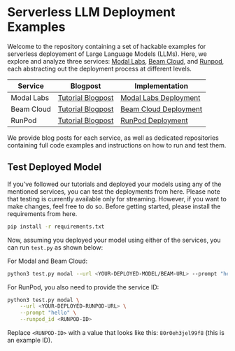# Serverless LLM Deployment Examples

Welcome to the repository containing a set of hackable examples for serverless deployement of Large Language Models (LLMs). Here, we explore and analyze three services: [Modal Labs](https://modal.com/), [Beam Cloud](https://www.beam.cloud/), and [Runpod](https://www.runpod.io/), each abstracting out the deployment process at different levels.

| Service       | Blogpost                                                    | Implementation   |
|---------------|-------------------------------------------------------------|------------------|
| Modal Labs    | [Tutorial Blogpost](https://blog.premai.io/serverless-deployment-using-huggingface-and-modal/) | [Modal Labs Deployment](/deploy_modal/) |
| Beam Cloud    | [Tutorial Blogpost](https://blog.premai.io/deploy-google-gemma-serverless-using-beam-cloud/) | [Beam Cloud Deployment](/deploy_beam/) |
| RunPod        | [Tutorial Blogpost](https://blog.premai.io/serverless-deploy-mistral-2-7b-runpod/) | [RunPod Deployment](/deploy_runpod/) |

We provide blog posts for each service, as well as dedicated repositories containing full code examples and instructions on how to run and test them.

## Test Deployed Model

If you've followed our tutorials and deployed your models using any of the mentioned services, you can test the deployments from here. Please note that testing is currently available only for streaming. However, if you want to make changes, feel free to do so. Before getting started, please install the requirements from here.

```bash
pip install -r requirements.txt
```

Now, assuming you deployed your model using either of the services, you can run `test.py` as shown below:

For Modal and Beam Cloud:
```bash
python3 test.py modal --url <YOUR-DEPLOYED-MODEL/BEAM-URL> --prompt "hello"
```

For RunPod, you also need to provide the service ID:
```bash
python3 test.py modal \
    --url <YOUR-DEPLOYED-RUNPOD-URL> \
    --prompt "hello" \
    --runpod_id <RUNPOD-ID>
```

Replace `<RUNPOD-ID>` with a value that looks like this: `80r0eh3jel99f8` (this is an example ID).